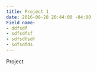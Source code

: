 ```yaml
---
title: Project 1
date: 2016-08-28 20:44:00 -04:00
Field name:
- ddfsdf
- sdfsdfsf
- sdfsdfsdf
- sdfsdfds
---
```


Project